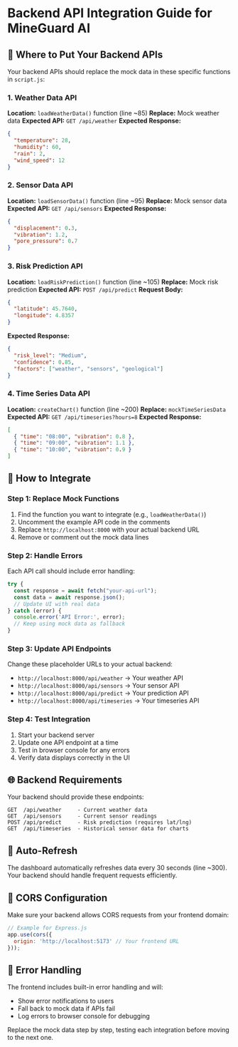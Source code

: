 # Backend API Integration Guide for MineGuard AI

## 📍 Where to Put Your Backend APIs

Your backend APIs should replace the mock data in these specific functions in `script.js`:

### 1. Weather Data API
**Location:** `loadWeatherData()` function (line ~85)
**Replace:** Mock weather data
**Expected API:** `GET /api/weather`
**Expected Response:**
```json
{
  "temperature": 28,
  "humidity": 60,
  "rain": 2,
  "wind_speed": 12
}
```

### 2. Sensor Data API
**Location:** `loadSensorData()` function (line ~95)
**Replace:** Mock sensor data
**Expected API:** `GET /api/sensors`
**Expected Response:**
```json
{
  "displacement": 0.3,
  "vibration": 1.2,
  "pore_pressure": 0.7
}
```

### 3. Risk Prediction API
**Location:** `loadRiskPrediction()` function (line ~105)
**Replace:** Mock risk prediction
**Expected API:** `POST /api/predict`
**Request Body:**
```json
{
  "latitude": 45.7640,
  "longitude": 4.8357
}
```
**Expected Response:**
```json
{
  "risk_level": "Medium",
  "confidence": 0.85,
  "factors": ["weather", "sensors", "geological"]
}
```

### 4. Time Series Data API
**Location:** `createChart()` function (line ~200)
**Replace:** `mockTimeSeriesData`
**Expected API:** `GET /api/timeseries?hours=8`
**Expected Response:**
```json
[
  { "time": "08:00", "vibration": 0.8 },
  { "time": "09:00", "vibration": 1.1 },
  { "time": "10:00", "vibration": 0.9 }
]
```

## 🔧 How to Integrate

### Step 1: Replace Mock Functions
1. Find the function you want to integrate (e.g., `loadWeatherData()`)
2. Uncomment the example API code in the comments
3. Replace `http://localhost:8000` with your actual backend URL
4. Remove or comment out the mock data lines

### Step 2: Handle Errors
Each API call should include error handling:
```javascript
try {
  const response = await fetch("your-api-url");
  const data = await response.json();
  // Update UI with real data
} catch (error) {
  console.error('API Error:', error);
  // Keep using mock data as fallback
}
```

### Step 3: Update API Endpoints
Change these placeholder URLs to your actual backend:
- `http://localhost:8000/api/weather` → Your weather API
- `http://localhost:8000/api/sensors` → Your sensor API  
- `http://localhost:8000/api/predict` → Your prediction API
- `http://localhost:8000/api/timeseries` → Your timeseries API

### Step 4: Test Integration
1. Start your backend server
2. Update one API endpoint at a time
3. Test in browser console for any errors
4. Verify data displays correctly in the UI

## 🌐 Backend Requirements

Your backend should provide these endpoints:

```
GET  /api/weather     - Current weather data
GET  /api/sensors     - Current sensor readings
POST /api/predict     - Risk prediction (requires lat/lng)
GET  /api/timeseries  - Historical sensor data for charts
```

## 🔄 Auto-Refresh

The dashboard automatically refreshes data every 30 seconds (line ~300). Your backend should handle frequent requests efficiently.

## 🚨 CORS Configuration

Make sure your backend allows CORS requests from your frontend domain:
```javascript
// Example for Express.js
app.use(cors({
  origin: 'http://localhost:5173' // Your frontend URL
}));
```

## 📱 Error Handling

The frontend includes built-in error handling and will:
- Show error notifications to users
- Fall back to mock data if APIs fail
- Log errors to browser console for debugging

Replace the mock data step by step, testing each integration before moving to the next one.